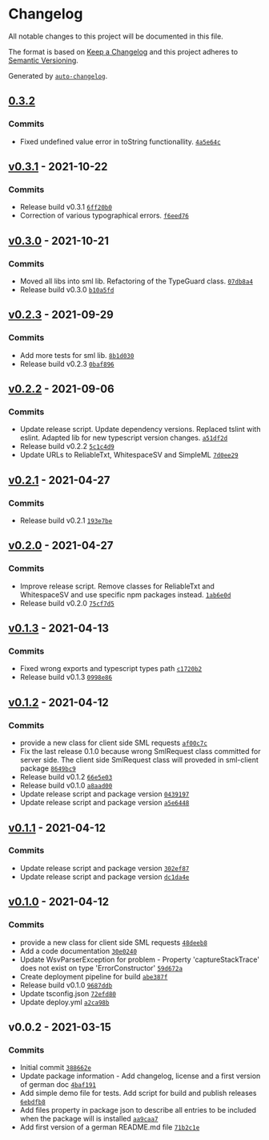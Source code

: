 # Changelog

All notable changes to this project will be documented in this file.

The format is based on [Keep a Changelog](https://keepachangelog.com/en/1.0.0/)
and this project adheres to [Semantic Versioning](https://semver.org/spec/v2.0.0.html).

Generated by [`auto-changelog`](https://github.com/CookPete/auto-changelog).

## [0.3.2](https://github.com/GELight/sml/compare/v0.3.1...0.3.2)

### Commits

- Fixed undefined value error in toString functionallity. [`4a5e64c`](https://github.com/GELight/sml/commit/4a5e64ca1b727436e2bb8454dcd489e0a6ff1fde)

## [v0.3.1](https://github.com/GELight/sml/compare/v0.3.0...v0.3.1) - 2021-10-22

### Commits

- Release build v0.3.1 [`6ff20b0`](https://github.com/GELight/sml/commit/6ff20b0eb0fd30b8928d0c5bc3b9e908123f9fe3)
- Correction of various typographical errors. [`f6eed76`](https://github.com/GELight/sml/commit/f6eed7698e68ea359e97fbbec2cc786a6f0d78ee)

## [v0.3.0](https://github.com/GELight/sml/compare/v0.2.3...v0.3.0) - 2021-10-21

### Commits

- Moved all libs into sml lib. Refactoring of the TypeGuard class. [`07db8a4`](https://github.com/GELight/sml/commit/07db8a4d120cb8fa253e39464d92275a6f20b049)
- Release build v0.3.0 [`b10a5fd`](https://github.com/GELight/sml/commit/b10a5fdf2bf8c317c9a3bd2c8daf9a32997e3410)

## [v0.2.3](https://github.com/GELight/sml/compare/v0.2.2...v0.2.3) - 2021-09-29

### Commits

- Add more tests for sml lib. [`8b1d030`](https://github.com/GELight/sml/commit/8b1d030ed289368e723d12bd8559b2c700308b5d)
- Release build v0.2.3 [`0baf896`](https://github.com/GELight/sml/commit/0baf8960734ac7b1ef6d59cb736d3f903e2c0eb3)

## [v0.2.2](https://github.com/GELight/sml/compare/v0.2.1...v0.2.2) - 2021-09-06

### Commits

- Update release script. Update dependency versions. Replaced tslint with eslint. Adapted lib for new typescript version changes. [`a51df2d`](https://github.com/GELight/sml/commit/a51df2d630b88580e4f8d6429efce642538f1dbf)
- Release build v0.2.2 [`5c1c4d9`](https://github.com/GELight/sml/commit/5c1c4d903d11d16bb9a5816bafbc45dbd39d58fc)
- Update URLs to ReliableTxt, WhitespaceSV and SimpleML [`7d0ee29`](https://github.com/GELight/sml/commit/7d0ee297e06c621dd8bf7de0f05b77355ffd737f)

## [v0.2.1](https://github.com/GELight/sml/compare/v0.2.0...v0.2.1) - 2021-04-27

### Commits

- Release build v0.2.1 [`193e7be`](https://github.com/GELight/sml/commit/193e7bea445f331bd6810abe9e9f0ae4ccef743e)

## [v0.2.0](https://github.com/GELight/sml/compare/v0.1.3...v0.2.0) - 2021-04-27

### Commits

- Improve release script. Remove classes for ReliableTxt and WhitespaceSV and use specific npm packages instead. [`1ab6e0d`](https://github.com/GELight/sml/commit/1ab6e0d710dd9382d642ea87fff009c4cf643d37)
- Release build v0.2.0 [`75cf7d5`](https://github.com/GELight/sml/commit/75cf7d56ecdeedaea47917c3726aa362fe640e0a)

## [v0.1.3](https://github.com/GELight/sml/compare/v0.1.2...v0.1.3) - 2021-04-13

### Commits

- Fixed wrong exports and typescript types path [`c1720b2`](https://github.com/GELight/sml/commit/c1720b233c654fb7490ef440006f6e3b812504f2)
- Release build v0.1.3 [`0998e86`](https://github.com/GELight/sml/commit/0998e8627643161629b99c7974290acd4cc4238c)

## [v0.1.2](https://github.com/GELight/sml/compare/v0.1.1...v0.1.2) - 2021-04-12

### Commits

- provide a new class for client side SML requests [`af00c7c`](https://github.com/GELight/sml/commit/af00c7c0869085c42fa76b4e1427249c493ffe4a)
- Fix the last release 0.1.0 because wrong SmlRequest class committed for server side. The client side SmlRequest class will proveded in sml-client package [`8649bc9`](https://github.com/GELight/sml/commit/8649bc988922138feaf4af8e9d4739ea8f4077d9)
- Release build v0.1.2 [`66e5e03`](https://github.com/GELight/sml/commit/66e5e03933369d88ffa909cefb913374574862f1)
- Release build v0.1.0 [`a8aad00`](https://github.com/GELight/sml/commit/a8aad003f5daa71d0d1ad347fcd11e8a1a096012)
- Update release script and package version [`0439197`](https://github.com/GELight/sml/commit/0439197b06120a482868f061dec8b488e792968e)
- Update release script and package version [`a5e6448`](https://github.com/GELight/sml/commit/a5e64480b6f2817288f01781e569ed38cee6f164)

## [v0.1.1](https://github.com/GELight/sml/compare/v0.1.0...v0.1.1) - 2021-04-12

### Commits

- Update release script and package version [`302ef87`](https://github.com/GELight/sml/commit/302ef878cf98d9da4a015467719b247169e2a2fb)
- Update release script and package version [`dc1da4e`](https://github.com/GELight/sml/commit/dc1da4edd78353c1a3ac77df0cf1cad810c7b306)

## [v0.1.0](https://github.com/GELight/sml/compare/v0.0.2...v0.1.0) - 2021-04-12

### Commits

- provide a new class for client side SML requests [`48deeb8`](https://github.com/GELight/sml/commit/48deeb8e43a8dffe79e132ce937957e64c75c94f)
- Add a code documentation [`30e0240`](https://github.com/GELight/sml/commit/30e02400091b3a8aaa32ddb66267cdcbe1571265)
- Update WsvParserException for problem - Property 'captureStackTrace' does not exist on type 'ErrorConstructor' [`59d672a`](https://github.com/GELight/sml/commit/59d672a5339392ec90116aecd6baa2fd004c3821)
- Create deployment pipeline for build [`abe387f`](https://github.com/GELight/sml/commit/abe387f662c61ed3fd944f614efb3e1a28a3a5dd)
- Release build v0.1.0 [`9687ddb`](https://github.com/GELight/sml/commit/9687ddbf2ab41479be2f07760899454b7db8185f)
- Update tsconfig.json [`72efd80`](https://github.com/GELight/sml/commit/72efd80698be9374055e9c287f0e0223def5bade)
- Update deploy.yml [`a2ca98b`](https://github.com/GELight/sml/commit/a2ca98b362595944bc4a6473cc91e6bdf8465d3a)

## v0.0.2 - 2021-03-15

### Commits

- Initial commit [`388662e`](https://github.com/GELight/sml/commit/388662e933cce376e0c0fe2168de7b9c1590e681)
- Update package information - Add changelog, license and a first version of german doc [`4baf191`](https://github.com/GELight/sml/commit/4baf19172d1856fa1fa4dfcf953fef01edb1c370)
- Add simple demo file for tests. Add script for build and publish releases [`6ebdfb8`](https://github.com/GELight/sml/commit/6ebdfb86e56b85c19bea67bfc26f587f06c52ac8)
- Add files property in package json to describe all entries to be included when the package will is installed [`aa9caa7`](https://github.com/GELight/sml/commit/aa9caa7fda083d4468775d0d6c31f36ee907c07d)
- Add first version of a german README.md file [`71b2c1e`](https://github.com/GELight/sml/commit/71b2c1e602007c5dc4313b1b5b5b43a1a3ab6171)

